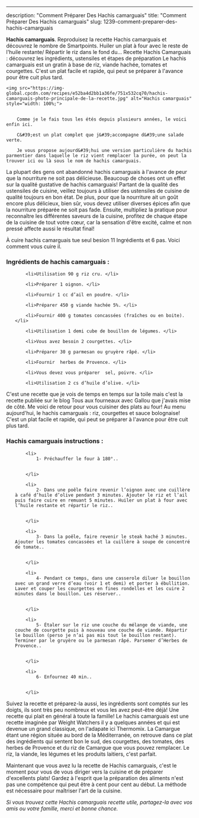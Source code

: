 ---
description: "Comment Préparer Des Hachis camarguais"
title: "Comment Préparer Des Hachis camarguais"
slug: 1239-comment-preparer-des-hachis-camarguais

<p>
	<strong>Hachis camarguais</strong>. 
	Reproduisez la recette Hachis camarguais et découvrez le nombre de Smartpoints. Huiler un plat à four avec le reste de l&#39;huile restante/ Répartir le riz dans le fond du… Recette Hachis Camarguais : découvrez les ingrédients, ustensiles et étapes de préparation Le hachis camarguais est un gratin à base de riz, viande hachée, tomates et courgettes. C&#39;est un plat facile et rapide, qui peut se préparer à l&#39;avance pour être cuit plus tard.
</p>
<p>
	
	<img src="https://img-global.cpcdn.com/recipes/e52ba4d2bb1a36fe/751x532cq70/hachis-camarguais-photo-principale-de-la-recette.jpg" alt="Hachis camarguais" style="width: 100%;">
	
	
		Comme je le fais tous les étés depuis plusieurs années, le voici enfin ici.
	
		C&#39;est un plat complet que j&#39;accompagne d&#39;une salade verte.
	
		Je vous propose aujourd&#39;hui une version particulière du hachis parmentier dans laquelle le riz vient remplacer la purée, on peut la trouver ici ou là sous le nom de hachis camarguais.
	
</p>

La plupart des gens ont abandonné hachis camarguais à l'avance de peur que la nourriture ne soit pas délicieuse. Beaucoup de choses ont un effet sur la qualité gustative de hachis camarguais! Partant de la qualité des ustensiles de cuisine, veillez toujours à utiliser des ustensiles de cuisine de qualité toujours en bon état. De plus, pour que la nourriture ait un goût encore plus délicieux, bien sûr, vous devez utiliser diverses épices afin que la nourriture préparée ne soit pas fade. Ensuite, multipliez la pratique pour reconnaître les différentes saveurs de la cuisine, profitez de chaque étape de la cuisine de tout votre cœur, car la sensation d'être excité, calme et non pressé affecte aussi le résultat final!

<!--inarticleads1-->

À cuire hachis camarguais tue seul besion 11 Ingrédients et 6 pas. Voici comment vous cuire il.

<h3>Ingrédients de hachis camarguais :</h3>

<ol>
	
		<li>Utilisation 90 g riz cru. </li>
	
		<li>Préparer 1 oignon. </li>
	
		<li>Fournir 1 cc d’ail en poudre. </li>
	
		<li>Préparer 450 g viande hachée 5%. </li>
	
		<li>Fournir 400 g tomates concassées (fraîches ou en boite). </li>
	
		<li>Utilisation 1 demi cube de bouillon de légumes. </li>
	
		<li>Vous avez besoin 2 courgettes. </li>
	
		<li>Préparer 30 g parmesan ou gruyère râpé. </li>
	
		<li>Fournir  herbes de Provence. </li>
	
		<li>Vous devez vous préparer  sel, poivre. </li>
	
		<li>Utilisation 2 cs d’huile d’olive. </li>
	
</ol>

C&#39;est une recette que je vois de temps en temps sur la toile mais c&#39;est la recette publiée sur le blog Tous aux fourneaux avec Gallou que j&#39;avais mise de côté. Me voici de retour pour vous cuisiner des plats au four! Au menu aujourd&#39;hui, le hachis camarguais : riz, courgettes et sauce bolognaise! C&#39;est un plat facile et rapide, qui peut se préparer à l&#39;avance pour être cuit plus tard. 

<!--inarticleads2-->

<h3>Hachis camarguais instructions :</h3>

<ol>
	
		<li>
			1- Préchauffer le four à 180°..
			
			
		</li>
	
		<li>
			2- Dans une poêle faire revenir l’oignon avec une cuillère à café d’huile d’olive pendant 3 minutes. Ajouter le riz et l’ail puis faire cuire en remuant 5 minutes. Huiler un plat à four avec l’huile restante et répartir le riz..
			
			
		</li>
	
		<li>
			3- Dans la poêle, faire revenir le steak haché 3 minutes. Ajouter les tomates concassées et la cuillère à soupe de concentré de tomate..
			
			
		</li>
	
		<li>
			4- Pendant ce temps, dans une casserole diluer le bouillon avec un grand verre d’eau (voir 1 et demi) et porter à ébullition. Laver et couper les courgettes en fines rondelles et les cuire 2 minutes dans le bouillon. Les réserver..
			
			
		</li>
	
		<li>
			5- Étaler sur le riz une couche du mélange de viande, une couche de courgette puis à nouveau une couche de viande. Répartir le bouillon (perso je n’ai pas mis tout le bouillon restant). Terminer par le gruyère ou le parmesan râpé. Parsemer d’Herbes de Provence..
			
			
		</li>
	
		<li>
			6- Enfournez 40 min..
			
			
		</li>
	
</ol>

Suivez la recette et préparez-la aussi, les ingrédients sont comptés sur les doigts, ils sont très peu nombreux et vous les avez peut-être déjà! Une recette qui plait en général à toute la famille! Le hachis camarguais est une recette imaginée par Weight Watchers il y a quelques années et qui est devenue un grand classique, on l&#39;adapate ici Thermomix. La Camargue étant une région située au bord de la Méditerranée, on retrouve dans ce plat des ingrédients qui sentent bon le sud, des courgettes, des tomates, des herbes de Provence et du riz de Camargue que vous pouvez remplacer. Le riz, la viande, les légumes et les produits laitiers, c&#39;est parfait. 

<!--inarticleads1-->

<p>
Maintenant que vous avez lu la recette de Hachis camarguais, c'est le moment pour vous de vous diriger vers la cuisine et de préparer d'excellents plats! Gardez à l'esprit que la préparation des aliments n'est pas une compétence qui peut être à cent pour cent au début. La méthode est nécessaire pour maîtriser l'art de la cuisine.
</p>

<p>
<i>Si vous trouvez cette Hachis camarguais recette utile, partagez-la avec vos amis ou votre famille, merci et bonne chance.</i>
</p>
